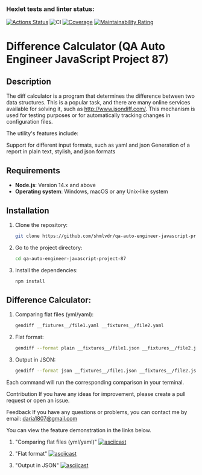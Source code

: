 ### Hexlet tests and linter status:

[![Actions Status](https://github.com/shmlvdr/qa-auto-engineer-javascript-project-87/actions/workflows/hexlet-check.yml/badge.svg)](https://github.com/shmlvdr/qa-auto-engineer-javascript-project-87/actions)
![CI](https://github.com/shmlvdr/qa-auto-engineer-javascript-project-87/actions/workflows/ci.yml/badge.svg)
[![Coverage](https://sonarcloud.io/api/project_badges/measure?project=shmlvdr_qa-auto-engineer-javascript-project-87&metric=coverage)](https://sonarcloud.io/summary/new_code?id=shmlvdr_qa-auto-engineer-javascript-project-87)
[![Maintainability Rating](https://sonarcloud.io/api/project_badges/measure?project=shmlvdr_qa-auto-engineer-javascript-project-87&metric=sqale_rating)](https://sonarcloud.io/summary/new_code?id=shmlvdr_qa-auto-engineer-javascript-project-87)

# Difference Calculator (QA Auto Engineer JavaScript Project 87)

## Description

The diff calculator is a program that determines the difference between two data structures. This is a popular task, and there are many online services available for solving it, such as http://www.jsondiff.com/. This mechanism is used for testing purposes or for automatically tracking changes in configuration files.

The utility's features include:

Support for different input formats, such as yaml and json
Generation of a report in plain text, stylish, and json formats

## Requirements

- **Node.js**: Version 14.x and above
- **Operating system**: Windows, macOS or any Unix-like system

## Installation

1. Clone the repository:

   ```bash
   git clone https://github.com/shmlvdr/qa-auto-engineer-javascript-project-87.git

   ```

2. Go to the project directory:

   ```bash
   cd qa-auto-engineer-javascript-project-87

   ```

3. Install the dependencies:
   ```bash
   npm install
   ```

## Difference Calculator:

1. Comparing flat files (yml/yaml):

   ```bash
   gendiff __fixtures__/file1.yaml __fixtures__/file2.yaml

   ```

2. Flat format:

   ```bash
   gendiff --format plain __fixtures__/file1.json __fixtures__/file2.json

   ```

3. Output in JSON:

   ```bash
   gendiff --format json __fixtures__/file1.json __fixtures__/file2.json
   ```

Each command will run the corresponding comparison in your terminal.

Contribution
If you have any ideas for improvement, please create a pull request or open an issue.

Feedback
If you have any questions or problems, you can contact me by email: daria1807@gmail.com

You can view the feature demonstration in the links below.

1. "Comparing flat files (yml/yaml)" [![asciicast](https://asciinema.org/a/dwDkQKA8U41QCqKhB5RBGqI7F.svg)](https://asciinema.org/a/dwDkQKA8U41QCqKhB5RBGqI7F)

2. "Flat format" [![asciicast](https://asciinema.org/a/lrc3CSgUQT9EHVZBLT0brfhQ1.svg)](https://asciinema.org/a/lrc3CSgUQT9EHVZBLT0brfhQ1)

3. "Output in JSON" [![asciicast](https://asciinema.org/a/VthGQ7O5vfmqCKTz0gX539Q8I.svg)](https://asciinema.org/a/VthGQ7O5vfmqCKTz0gX539Q8I)